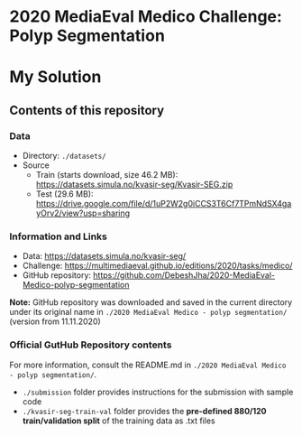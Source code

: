 # 2020 MediaEval Medico Challenge: Polyp Segmentation
# My Solution


## Contents of this repository

### Data

- Directory: `./datasets/`
- Source
  - Train (starts download, size 46.2 MB): https://datasets.simula.no/kvasir-seg/Kvasir-SEG.zip
  - Test (29.6 MB): https://drive.google.com/file/d/1uP2W2g0iCCS3T6Cf7TPmNdSX4gayOrv2/view?usp=sharing

### Information and Links

- Data: https://datasets.simula.no/kvasir-seg/
- Challenge: https://multimediaeval.github.io/editions/2020/tasks/medico/
- GitHub repository: https://github.com/DebeshJha/2020-MediaEval-Medico-polyp-segmentation


**Note:** GitHub repository was downloaded and saved in the current directory under its
original name in  `./2020 MediaEval Medico - polyp segmentation/` (version from 11.11.2020)

### Official GutHub Repository contents

For more information, consult the README.md in `./2020 MediaEval Medico - polyp segmentation/`.

- `./submission` folder provides instructions for the submission with sample code
- `./kvasir-seg-train-val` folder provides the **pre-defined 880/120 train/validation split** of the training data as .txt files
